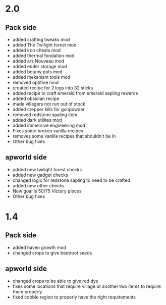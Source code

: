 # 2.0
## Pack side
- added crafting tweaks mod
- added The Twilight forest mod
- added iron chests mod
- added thermal fondation mod
- added ars Nouveau mod
- added ender storage mod
- added botany pots mod
- added mekanism tools mod
- removed optifine mod
- created recipe for 2 logs into 32 sticks
- added recipe to craft emerald from emerald sapling rewards
- added obsidian recipe
- made villagers not run out of stock
- added crepper kills for gunpowder
- removed redstone spaling item
- added dark utilites mod
- added immersive engineering mod
- Fixes some broken vanilla recipes
- removes some vanilla recipes that shouldn't be in
- Other bug fixes
## apworld side
- added new twilight forest checks
- added new gadget checks
- changed logic for redstone sapling to need to be crafted
- added new other checks
- New goal is 50/75 Victory pieces
- Other bug fixes
# 1.4
## Pack side
- added haven growth mod
- changed crops to give beetroot seeds
## apworld side
- changed crops to be able to give red dye
- fixes some locations that require village or another two items to require them properly
- fixed cobble region to properly have the right requirements

